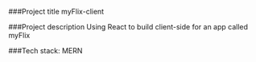 ###Project title
myFlix-client

###Project description
Using React to build client-side for an app called myFlix

###Tech stack:
MERN
